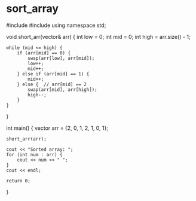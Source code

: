# sort_array
#include <iostream>
#include <vector>
using namespace std;

void short_arr(vector<int>& arr) {
    int low = 0;
    int mid = 0;
    int high = arr.size() - 1;

    while (mid <= high) {
        if (arr[mid] == 0) {
            swap(arr[low], arr[mid]);
            low++;
            mid++;
        } else if (arr[mid] == 1) {
            mid++;
        } else {  // arr[mid] == 2
            swap(arr[mid], arr[high]);
            high--;
        }
    }
}

int main() {
    vector<int> arr = {2, 0, 1, 2, 1, 0, 1};

    short_arr(arr);

    cout << "Sorted array: ";
    for (int num : arr) {
        cout << num << " ";
    }
    cout << endl;

    return 0;
}
